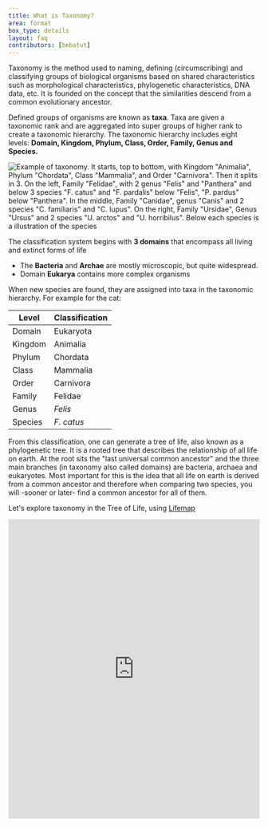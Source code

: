 ```yaml
---
title: What is Taxonomy?
area: format
box_type: details
layout: faq
contributors: [bebatut]
---
```


Taxonomy is the method used to naming, defining (circumscribing) and classifying groups of biological organisms based on shared characteristics such as morphological characteristics, phylogenetic characteristics, DNA data, etc. It is founded on the concept that the similarities descend from a common evolutionary ancestor.

Defined groups of organisms are known as **taxa**. Taxa are given a taxonomic rank and are aggregated into super groups of higher rank to create a taxonomic hierarchy. The taxonomic hierarchy includes eight levels: **Domain, Kingdom, Phylum, Class, Order, Family, Genus and Species.**

![Example of taxonomy. It starts, top to bottom, with Kingdom "Animalia", Phylum "Chordata", Class "Mammalia", and Order "Carnivora". Then it splits in 3. On the left, Family "Felidae", with 2 genus "Felis" and "Panthera" and below 3 species "F. catus" and "F. pardalis" below "Felis", "P. pardus" below "Panthera". In the middle, Family "Canidae", genus "Canis" and 2 species "C. familiaris" and "C. lupus". On the right, Family "Ursidae", Genus "Ursus" and 2 species "U. arctos" and "U. horribilus". Below each species is a illustration of the species]({{site.baseurl}}/topics/metagenomics/faqs/images/taxonomy.png)

The classification system begins with **3 domains** that encompass all living and extinct forms of life
- The **Bacteria** and **Archae** are mostly microscopic, but quite widespread.
- Domain **Eukarya** contains more complex organisms

When new species are found, they are assigned into taxa in the taxonomic hierarchy. For example for the cat:

Level | Classification
--- | ---
Domain | Eukaryota
Kingdom | Animalia
Phylum | Chordata
Class | Mammalia
Order | Carnivora
Family | Felidae
Genus | *Felis*
Species | *F. catus*

From this classification, one can generate a tree of life, also known as a phylogenetic tree. It is a rooted tree that describes the relationship of all life on earth. At the root sits the "last universal common ancestor" and the three main branches (in taxonomy also called domains) are bacteria, archaea and eukaryotes. Most important for this is the idea that all life on earth is derived from a common ancestor and therefore when comparing two species, you will -sooner or later- find a common ancestor for all of them.

Let's explore taxonomy in the Tree of Life, using [Lifemap](https://lifemap.univ-lyon1.fr/)

<iframe id="Lifemap" src="https://lifemap.univ-lyon1.fr/explore.html" frameBorder="0" width="100%" height="600px"></iframe>
